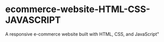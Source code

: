 # ecommerce-website-HTML-CSS-JAVASCRIPT
A responsive e-commerce website built with HTML, CSS, and JavaScript"
